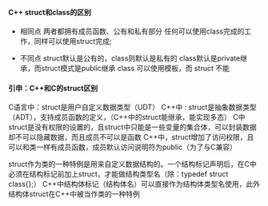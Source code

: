 #### C++ struct和class的区别
*  相同点
两者都拥有成员函数、公有和私有部分
任何可以使用class完成的工作，同样可以使用struct完成;

* 不同点
struct默认是公有的，class则默认是私有的
class默认是private继承，而struct模式是public继承
class 可以使用模板，而 struct 不能


#### 引申：C++和C的struct区别

C语言中：struct是用户自定义数据类型（UDT）
C++中 : struct是抽象数据类型（ADT），支持成员函数的定义，（C++中的struct能继承，能实现多态）
C中struct是没有权限的设置的，且struct中只能是一些变量的集合体，可以封装数据却不可以隐藏数据，而且成员不可以是函数
C++中，struct增加了访问权限，且可以和类一样有成员函数，成员默认访问说明符为public（为了与C兼容）

struct作为类的一种特例是用来自定义数据结构的。一个结构标记声明后，在C中必须在结构标记前加上struct，才能做结构类型名（除：typedef struct class{};）
C++中结构体标记（结构体名）可以直接作为结构体类型名使用，此外结构体struct在C++中被当作类的一种特例
